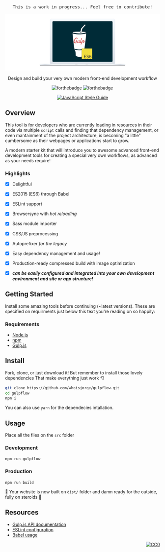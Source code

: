 <pre align="center">This is a work in progress... Feel free to contribute!</pre>

<div align="center">
  <img width="800" src="./src/img/header.png" alt="gulpflow" />
  <p>Design and build your very own modern front-end development workflow</p>
</div>

<div align="center">

[![forthebadge](http://forthebadge.com/images/badges/uses-js.svg)](https://gulpjs.com)
[![forthebadge](http://forthebadge.com/images/badges/60-percent-of-the-time-works-every-time.svg)](http://www.whoisjorge.me)

[![JavaScript Style Guide](https://cdn.rawgit.com/standard/standard/master/badge.svg)](https://github.com/standard/standard)

</div>


## Overview

This tool is for developers who are currently loading in resources in their code via multiple `script` calls and finding that dependency management, or even mantainment of the project architecture, is becoming "a little" cumbersome as their webpages or applications start to grow.

A modern starter kit that will introduce you to awesome advanced front-end development tools for creating a special very own workflows, as advanced as your needs require!

### Highlights

- [X] Delightful
- [X] ES2015 (ES6) through Babel
- [X] ESLint support
- [X] Browsersync with _hot reloading_
- [X] Sass module importer 
- [X] CSS/JS preprocessing
- [X] Autoprefixer _for the legacy_
- [X] Easy dependency management and usage!
- [X] Production-ready compressed build with image optimization
- [X] __*can be easily configured and integrated into your own development environment and site or app structure!*__


## Getting Started

Install some amazing tools before continuing (~latest versions). These are specified on requirments just below this text you're reading on so happily:

### Requirements

- [Node.js](nodejs.org)
- [npm](npmjs.com)
- [Gulp.js](gulpjs.com)


## Install

Fork, clone, or just download it! But remember to install those lovely dependencies That make everything just work :cupid:

```bash
git clone https://github.com/whoisjorge/gulpflow.git
cd gulpflow
npm i
```
You can also use `yarn` for the dependecies intallation.


## Usage

Place all the files on the `src` folder

### Development

`npm run gulpflow`

### Production

`npm run build`

:rocket: Your website is now built on `dist/` folder and damn ready for the outside, fully on steroids :pill:


## Resources

- [Gulp.js API documentation](https://github.com/gulpjs/gulp/blob/master/docs/API.md)
- [ESLint configuration](http://eslint.org/docs/user-guide/configuring)
- [Babel usage](https://babeljs.io/)


<!-- License -->
<div align="right"><a href="/LICENSE"><img src="http://mirrors.creativecommons.org/presskit/buttons/88x31/svg/cc-zero.svg" alt="CC0" /></a></div>
<!-- End -->